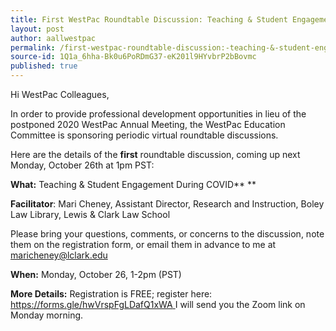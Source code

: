 ```yaml
---
title: First WestPac Roundtable Discussion: Teaching & Student Engagement During COVID
layout: post
author: aallwestpac
permalink: /first-westpac-roundtable-discussion:-teaching-&-student-engagement-during-covid/
source-id: 1Q1a_6hha-Bk0u6PoRDmG37-eK201l9HYvbrP2bBovmc
published: true
---
```

Hi WestPac Colleagues,

In order to provide professional development opportunities in lieu of the postponed 2020 WestPac Annual Meeting, the WestPac Education Committee is sponsoring periodic virtual roundtable discussions. 

Here are the details of the **first** roundtable discussion, coming up next Monday, October 26th at 1pm PST:

**What:**  Teaching & Student Engagement During COVID** **

**Facilitator**: Mari Cheney, Assistant Director, Research and Instruction, Boley Law Library, Lewis & Clark Law School

Please bring your questions, comments, or concerns to the discussion, note them on the registration form, or email them in advance to me at maricheney@lclark.edu 

**When:** Monday, October 26, 1-2pm (PST)

**More Details:**  Registration is FREE; register here:  [https://forms.gle/hwVrspFgLDafQ1xWA ](https://nam02.safelinks.protection.outlook.com/?url=https%3A%2F%2Fforms.gle%2FhwVrspFgLDafQ1xWA&data=04%7C01%7Ccabanissjaso%40seattleu.edu%7Cccd28915ff2d4ea023cb08d8747d5b75%7Cbc10e052b01c48499967ee7ec74fc9d8%7C0%7C0%7C637387429048608752%7CUnknown%7CTWFpbGZsb3d8eyJWIjoiMC4wLjAwMDAiLCJQIjoiV2luMzIiLCJBTiI6Ik1haWwiLCJXVCI6Mn0%3D%7C1000&sdata=rg8aIoIU7XocQjgfzVf5NQUst4wj7Z%2Fx%2FfeQKLNCPrc%3D&reserved=0)I will send you the Zoom link on Monday morning.

